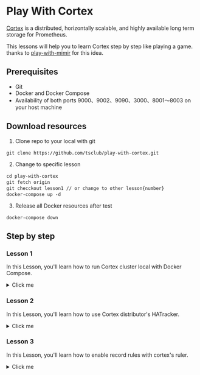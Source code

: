 # Play With Cortex

[Cortex](https://github.com/cortexproject/cortex) is a distributed, horizontally scalable, and highly available long term storage for Prometheus.

This lessons will help you to learn Cortex step by step like playing a game. thanks to [play-with-mimir](https://github.com/grafana/mimir/tree/main/docs/sources/tutorials/play-with-grafana-mimir) for this idea.

## Prerequisites

- Git
- Docker and Docker Compose
- Availability of both ports 9000、9002、9090、3000、8001～8003 on your host machine

## Download resources

1. Clone repo to your local with git

```
git clone https://github.com/tsclub/play-with-cortex.git
```

2. Change to specific lesson

```
cd play-with-cortex
git fetch origin 
git checckout lesson1 // or change to other lesson{number}
docker-compose up -d
```

3. Release all Docker resources after test

```
docker-compose down
```

## Step by step

### Lesson 1

In this Lesson, you'll learn how to run Cortex cluster local with Docker Compose.

<details>
  <summary>Click me</summary>

Start running your local setup with the following Docker command:

```
git checkout lesson1
docker-compose up -d
```

This command starts:

- Cortex
    - Three instances of monolithic-mode Cortex to provide high availability
    - Multi-tenancy enabled (tenant ID is demo)
- Minio
    - S3-compatible persistent storage for blocks, rules, and alerts.
- Prometheus
    - Scrapes all Cortex metrics, then writes them back to Cortex to ensure availability of ingested metrics.
- Grafana
    - Includes a preinstalled datasource to query Cortex.
    - Includes preinstalled dashboards for monitoring Cortex.
- Load balancer
    - A simple NGINX-based load balancer that exposes Cortex endpoints on the host.

The diagram will like:

![diagram](./images/diagram.png)

The following ports will be exposed on the host:

- Grafana on [http://localhost:3000](http://localhost:3000)
- Cortex on [http://localhost:8001~8003](http://localhost:8001)
- Minio on [http://localhost:9002](http://localhost:9002), super account is `cortex/supersecret`
- Prometheus on [http://localhost:9090](http://localhost:9090)
</details>

### Lesson 2

In this Lesson, you'll learn how to use Cortex distributor's HATracker.

<details>
  <summary>Click me</summary>
  
You can run test with command:

```
git checkout lesson2
docker-compose up -d
```

When you visit [http://localhost:8001/distributor/ha_tracker](http://localhost:8001/distributor/ha_tracker), you will see HATracker workes.

![ha_tracker.png](./images/ha_tracker.png)

If you stop `prometheus-2`, about 30s later it will auto change master to `prometheus-1`.

#### The changes

Change `cortex.yaml` to enable HATracker

```
limits:
  accept_ha_samples: true

distributor:
    ha_tracker:
    enable_ha_tracker: true
    kvstore:
        store: consul
        consul:
        host: consul:8500
```

Note: HATracker's KV store only support consul and etcd, so we use consul here.

Update `docker-compose.yaml` to add consul dependence.

```
services:
  consul:
    image: consul
    command: [ "agent", "-dev" ,"-client=0.0.0.0", "-log-level=info" ]
    ports:
      - 8500:8500
```

We need another Prometheus like existed one

```
 prometheus-2:
    image: prom/prometheus:v2.39.1
    command: ["--config.file=/etc/prometheus/prometheus.yaml", "--enable-feature=expand-external-labels", "--log.level=debug"]
    environment:
      PODNAME: prometheus-2
    volumes:
      - ./config/prometheus:/etc/prometheus
      - data-prometheus-2:/prometheus
    ports:
      - 9091:9090
```

And add `ha_cluster_label` and `ha_replica_label` labels to `prometheus.yaml`

```
global:
  external_labels:
    cluster: demo
    __replica__: ${PODNAME} 
```

Note: `ha_cluster_label` default value is `cluster`, `ha_replica_label` is `__replica__`. you can configurate to another with `limits_config`.

</details>

### Lesson 3

In this Lesson, you'll learn how to enable record rules with cortex's ruler.

<details>
  <summary>Click me</summary>
  
You can run test with command:

```
git checkout lesson3
docker-compose up -d
```

After started, we use `cortex-tool` command to load rules and alertmanager configs.

```bash
cortex-tool rules load config/rules/rules.yaml --address=http://localhost:8080 --id=demo

cd config/alertmanager && cortex-tool alertmanager load alertmanager.yaml default_templates --address=http://localhost:8080 --id=demo
```

After loaded, we can check the result:

```bash
cortex-tool rules list --address=http://localhost:8080 --id=demo

cortex-tool alertmanager get --address=http://localhost:8080 --id=demo
```

#### The changes

We change Prometheus to Agent mode with `--enable-feature=agent` flag and remove the `rule_files` configuration from `prometheus.yaml` 

Update `cortex.yaml` to enable ruler and alertmanager with sharding

```
target: all,alertmanager

ruler:
  enable_api: true
  enable_sharding: true
  poll_interval: 2s
  ring:
    kvstore:
      store: memberlist
  rule_path: /data/ruler
  alertmanager_url: http://127.0.0.1/alertmanager

ruler_storage:
  backend: s3
  s3:
    bucket_name:       cortex
    endpoint:          minio:9000
    access_key_id:     cortex
    secret_access_key: supersecret
    insecure: true

alertmanager:
  data_dir: /data/alertmanager
  fallback_config_file: /cortex/config/alertmanager-fallback-config.yaml
  external_url: http://localhost:8080/alertmanager
  sharding_enabled: true
  sharding_ring:
    kvstore:
      store: memberlist
  enable_api: true

alertmanager_storage:
  backend: s3
  s3:
    bucket_name:       cortex
    endpoint:          minio:9000
    access_key_id:     cortex
    secret_access_key: supersecret
    insecure: true
```

</details>
